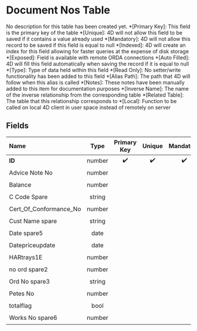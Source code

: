 ﻿# Document Nos Table
No description for this table has been created yet.
*[Primary Key]: This field is the primary key of the table
*[Unique]: 4D will not allow this field to be saved if it contains a value already used
*[Mandatory]: 4D will not allow this record to be saved if this field is equal to null
*[Indexed]: 4D will create an index for this field allowing for faster queries at the expense of disk storage
*[Exposed]: Field is available with remote ORDA connections
*[Auto Filled]: 4D will fill this field automatically when saving the record if it is equal to null
*[Type]: Type of data held within this field
*[Read Only]: No setter/write functionality has been added to this field
*[Alias Path]: The path that 4D will follow when this alias is called
*[Notes]: These notes have been manually added to this item for documentation purposes
*[Inverse Name]: The name of the inverse relationship from the corresponding table
*[Related Table]: The table that this relationship corresponds to
*[Local]: Function to be called on local 4D client in user space instead of remotely on server
## Fields
|Name|Type|Primary Key|Unique|Mandatory|Indexed|Exposed|Auto Filled|Notes|
|:---|:---:|:---:|:---:|:---:|:---:|:---:|:---:|:---:|
|**ID**|number|✔️|✔️|✔️|✔️|✔️|✔️||
|Advice Note No|number|||||✔️|||
|Balance|number|||||✔️|||
|C Code Spare|string|||||✔️|||
|Cert_Of_Conformance_No|number|||||✔️|||
|Cust Name spare|string|||||✔️|||
|Date spare5|date|||||✔️|||
|Datepriceupdate|date|||||✔️|||
|HARtrays1E|number|||||✔️|||
|no ord spare2|number|||||✔️|||
|Ord No spare3|string|||||✔️|||
|Petes No|number|||||✔️|||
|totalflag|bool|||||✔️|||
|Works No spare6|number|||||✔️|||